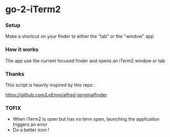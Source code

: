 go-2-iTerm2
===========

### Setup

Make a shortcut on your finder to either the "tab" or the "window" app

### How it works

The app use the current focused finder and opens an iTerm2 window or tab

### Thanks

This script is heavily inspired by this repo :

https://github.com/LeEnno/alfred-terminalfinder

### TOFIX

- When iTerm2 is open but has no term open, launching the application triggers an error
- Do a better icon !

